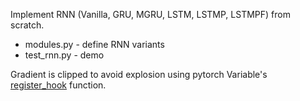 Implement RNN (Vanilla, GRU, MGRU, LSTM, LSTMP, LSTMPF) from scratch.

* modules.py - define RNN variants
* test_rnn.py - demo

Gradient is clipped to avoid explosion using pytorch Variable's [register_hook](./modules.py#L9) function.
